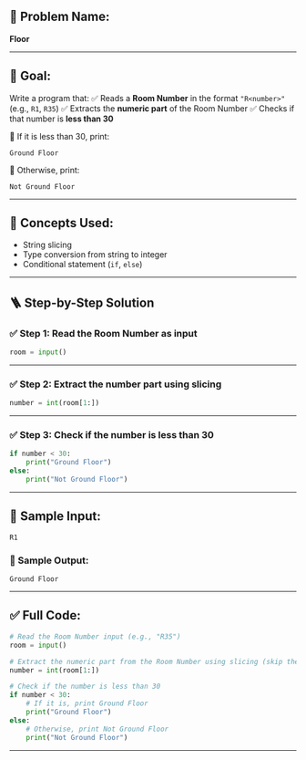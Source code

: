 ## 🧩 **Problem Name:**

**Floor**

---

## 🎯 **Goal:**

Write a program that:
✅ Reads a **Room Number** in the format `"R<number>"` (e.g., `R1`, `R35`)
✅ Extracts the **numeric part** of the Room Number
✅ Checks if that number is **less than 30**

🔹 If it is less than 30, print:

```
Ground Floor
```

🔹 Otherwise, print:

```
Not Ground Floor
```

---

## 🧠 **Concepts Used:**

* String slicing
* Type conversion from string to integer
* Conditional statement (`if`, `else`)

---

## 🪜 **Step-by-Step Solution**

### ✅ Step 1: Read the Room Number as input

```python
room = input()
```

---

### ✅ Step 2: Extract the number part using slicing

```python
number = int(room[1:])
```

---

### ✅ Step 3: Check if the number is less than 30

```python
if number < 30:
    print("Ground Floor")
else:
    print("Not Ground Floor")
```

---

## 🧪 Sample Input:

```
R1
```

### 🧾 Sample Output:

```
Ground Floor
```

---

## ✅ Full Code:

```python
# Read the Room Number input (e.g., "R35")
room = input()

# Extract the numeric part from the Room Number using slicing (skip the first character 'R')
number = int(room[1:])

# Check if the number is less than 30
if number < 30:
    # If it is, print Ground Floor
    print("Ground Floor")
else:
    # Otherwise, print Not Ground Floor
    print("Not Ground Floor")
```

---
